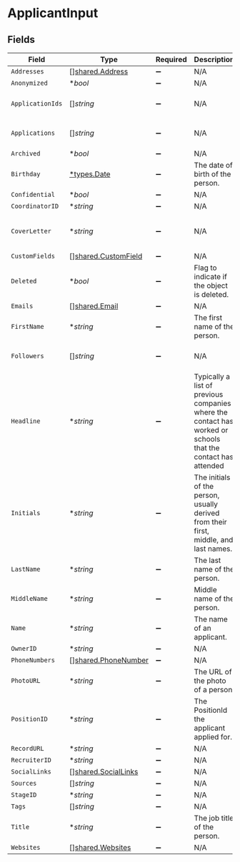 # ApplicantInput


## Fields

| Field                                                                                                                                                  | Type                                                                                                                                                   | Required                                                                                                                                               | Description                                                                                                                                            | Example                                                                                                                                                |
| ------------------------------------------------------------------------------------------------------------------------------------------------------ | ------------------------------------------------------------------------------------------------------------------------------------------------------ | ------------------------------------------------------------------------------------------------------------------------------------------------------ | ------------------------------------------------------------------------------------------------------------------------------------------------------ | ------------------------------------------------------------------------------------------------------------------------------------------------------ |
| `Addresses`                                                                                                                                            | [][shared.Address](../../models/shared/address.md)                                                                                                     | :heavy_minus_sign:                                                                                                                                     | N/A                                                                                                                                                    |                                                                                                                                                        |
| `Anonymized`                                                                                                                                           | **bool*                                                                                                                                                | :heavy_minus_sign:                                                                                                                                     | N/A                                                                                                                                                    | true                                                                                                                                                   |
| `ApplicationIds`                                                                                                                                       | []*string*                                                                                                                                             | :heavy_minus_sign:                                                                                                                                     | N/A                                                                                                                                                    | a0d636c6-43b3-4bde-8c70-85b707d992f4,a98lfd96-43b3-4bde-8c70-85b707d992e6                                                                              |
| `Applications`                                                                                                                                         | []*string*                                                                                                                                             | :heavy_minus_sign:                                                                                                                                     | N/A                                                                                                                                                    | a0d636c6-43b3-4bde-8c70-85b707d992f4,a98lfd96-43b3-4bde-8c70-85b707d992e6                                                                              |
| `Archived`                                                                                                                                             | **bool*                                                                                                                                                | :heavy_minus_sign:                                                                                                                                     | N/A                                                                                                                                                    | false                                                                                                                                                  |
| `Birthday`                                                                                                                                             | [*types.Date](../../types/date.md)                                                                                                                     | :heavy_minus_sign:                                                                                                                                     | The date of birth of the person.                                                                                                                       | 2000-08-12                                                                                                                                             |
| `Confidential`                                                                                                                                         | **bool*                                                                                                                                                | :heavy_minus_sign:                                                                                                                                     | N/A                                                                                                                                                    | false                                                                                                                                                  |
| `CoordinatorID`                                                                                                                                        | **string*                                                                                                                                              | :heavy_minus_sign:                                                                                                                                     | N/A                                                                                                                                                    | 12345                                                                                                                                                  |
| `CoverLetter`                                                                                                                                          | **string*                                                                                                                                              | :heavy_minus_sign:                                                                                                                                     | N/A                                                                                                                                                    | I submit this application to express my sincere interest in the API developer position. In the previous role, I was responsible for leadership and ... |
| `CustomFields`                                                                                                                                         | [][shared.CustomField](../../models/shared/customfield.md)                                                                                             | :heavy_minus_sign:                                                                                                                                     | N/A                                                                                                                                                    |                                                                                                                                                        |
| `Deleted`                                                                                                                                              | **bool*                                                                                                                                                | :heavy_minus_sign:                                                                                                                                     | Flag to indicate if the object is deleted.                                                                                                             | true                                                                                                                                                   |
| `Emails`                                                                                                                                               | [][shared.Email](../../models/shared/email.md)                                                                                                         | :heavy_minus_sign:                                                                                                                                     | N/A                                                                                                                                                    |                                                                                                                                                        |
| `FirstName`                                                                                                                                            | **string*                                                                                                                                              | :heavy_minus_sign:                                                                                                                                     | The first name of the person.                                                                                                                          | Elon                                                                                                                                                   |
| `Followers`                                                                                                                                            | []*string*                                                                                                                                             | :heavy_minus_sign:                                                                                                                                     | N/A                                                                                                                                                    | a0d636c6-43b3-4bde-8c70-85b707d992f4,a98lfd96-43b3-4bde-8c70-85b707d992e6                                                                              |
| `Headline`                                                                                                                                             | **string*                                                                                                                                              | :heavy_minus_sign:                                                                                                                                     | Typically a list of previous companies where the contact has worked or schools that the contact has attended                                           | PepsiCo, Inc, Central Perk                                                                                                                             |
| `Initials`                                                                                                                                             | **string*                                                                                                                                              | :heavy_minus_sign:                                                                                                                                     | The initials of the person, usually derived from their first, middle, and last names.                                                                  | EM                                                                                                                                                     |
| `LastName`                                                                                                                                             | **string*                                                                                                                                              | :heavy_minus_sign:                                                                                                                                     | The last name of the person.                                                                                                                           | Musk                                                                                                                                                   |
| `MiddleName`                                                                                                                                           | **string*                                                                                                                                              | :heavy_minus_sign:                                                                                                                                     | Middle name of the person.                                                                                                                             | D.                                                                                                                                                     |
| `Name`                                                                                                                                                 | **string*                                                                                                                                              | :heavy_minus_sign:                                                                                                                                     | The name of an applicant.                                                                                                                              | Elon Musk                                                                                                                                              |
| `OwnerID`                                                                                                                                              | **string*                                                                                                                                              | :heavy_minus_sign:                                                                                                                                     | N/A                                                                                                                                                    | 54321                                                                                                                                                  |
| `PhoneNumbers`                                                                                                                                         | [][shared.PhoneNumber](../../models/shared/phonenumber.md)                                                                                             | :heavy_minus_sign:                                                                                                                                     | N/A                                                                                                                                                    |                                                                                                                                                        |
| `PhotoURL`                                                                                                                                             | **string*                                                                                                                                              | :heavy_minus_sign:                                                                                                                                     | The URL of the photo of a person.                                                                                                                      | https://unavatar.io/elon-musk                                                                                                                          |
| `PositionID`                                                                                                                                           | **string*                                                                                                                                              | :heavy_minus_sign:                                                                                                                                     | The PositionId the applicant applied for.                                                                                                              | 123                                                                                                                                                    |
| `RecordURL`                                                                                                                                            | **string*                                                                                                                                              | :heavy_minus_sign:                                                                                                                                     | N/A                                                                                                                                                    | https://app.intercom.io/contacts/12345                                                                                                                 |
| `RecruiterID`                                                                                                                                          | **string*                                                                                                                                              | :heavy_minus_sign:                                                                                                                                     | N/A                                                                                                                                                    | 12345                                                                                                                                                  |
| `SocialLinks`                                                                                                                                          | [][shared.SocialLinks](../../models/shared/sociallinks.md)                                                                                             | :heavy_minus_sign:                                                                                                                                     | N/A                                                                                                                                                    |                                                                                                                                                        |
| `Sources`                                                                                                                                              | []*string*                                                                                                                                             | :heavy_minus_sign:                                                                                                                                     | N/A                                                                                                                                                    | Job site                                                                                                                                               |
| `StageID`                                                                                                                                              | **string*                                                                                                                                              | :heavy_minus_sign:                                                                                                                                     | N/A                                                                                                                                                    | 12345                                                                                                                                                  |
| `Tags`                                                                                                                                                 | []*string*                                                                                                                                             | :heavy_minus_sign:                                                                                                                                     | N/A                                                                                                                                                    | New                                                                                                                                                    |
| `Title`                                                                                                                                                | **string*                                                                                                                                              | :heavy_minus_sign:                                                                                                                                     | The job title of the person.                                                                                                                           | CEO                                                                                                                                                    |
| `Websites`                                                                                                                                             | [][shared.Websites](../../models/shared/websites.md)                                                                                                   | :heavy_minus_sign:                                                                                                                                     | N/A                                                                                                                                                    |                                                                                                                                                        |